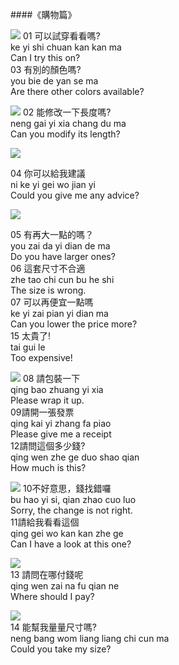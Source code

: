 <?php
$top = file_get_contents('basic.php');
echo $top;
?>

<div class="one item content" markdown="1">

####《購物篇》

![](img/Ch2/04/1.3.png)
01 可以試穿看看嗎?   
ke yi shi chuan kan kan ma   
Can I try this on?   
03 有別的顏色嗎?   
you bie de yan se ma   
Are there other colors available?

![](img/Ch2/04/2.png)
02 能修改一下長度嗎?   
neng gai yi xia chang du ma   
Can you modify its length?

![](img/ch2/04/4.png)

04 你可以給我建議   
ni ke yi gei wo jian yi   
Could you give me any advice?

![](img/ch2/04/5.6.7.15png)

05 有再大一點的嗎？   
you zai da yi dian de ma    
Do you have larger ones?   
06 這套尺寸不合適   
zhe tao chi cun bu he shi   
The size is wrong.   
07 可以再便宜一點嗎   
ke yi zai pian yi dian ma   
Can you lower the price more?   
15 太貴了!   
tai gui le   
Too expensive!

![](img/ch2/04/8.9.12.png)
08 請包裝一下   
qing bao zhuang yi xia   
Please wrap it up.   
09請開一張發票   
qing kai yi zhang fa piao   
Please give me a receipt   
12請問這個多少錢?   
qing wen zhe ge duo shao qian   
How much is this?   

![](img/ch2/04/10.11.png)
10不好意思，錢找錯囉   
bu hao yi si, qian zhao cuo luo   
Sorry, the change is not right.  
11請給我看看這個   
qing gei wo kan kan zhe ge   
Can I have a look at this one?

![](img/ch2/04/13.png)   
13 請問在哪付錢呢   
qing wen zai na fu qian ne   
Where should I pay?

![](img/ch2/04/14.png)   
14 能幫我量量尺寸嗎?   
neng bang wom liang liang chi cun ma   
Could you take my size?

</div>
<?php
$end = file_get_contents('end.php');
echo $end;
?>
